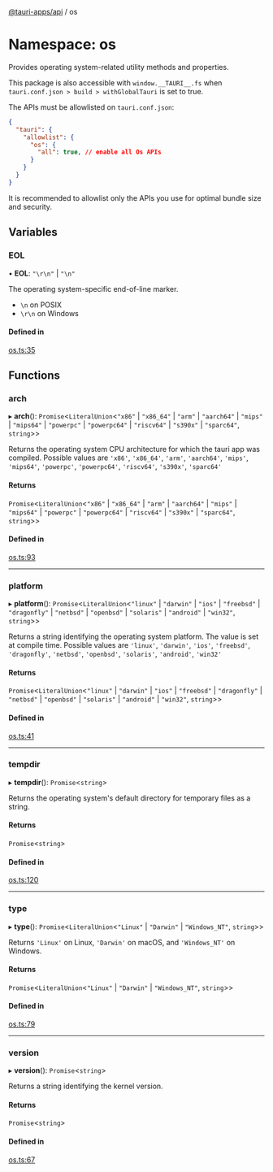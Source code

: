 [@tauri-apps/api](../index.md) / os

# Namespace: os

Provides operating system-related utility methods and properties.

This package is also accessible with `window.__TAURI__.fs` when `tauri.conf.json > build > withGlobalTauri` is set to true.

The APIs must be allowlisted on `tauri.conf.json`:
```json
{
  "tauri": {
    "allowlist": {
      "os": {
        "all": true, // enable all Os APIs
      }
    }
  }
}
```
It is recommended to allowlist only the APIs you use for optimal bundle size and security.

## Variables

### EOL

• **EOL**: ``"\r\n"`` \| ``"\n"``

The operating system-specific end-of-line marker.
- `\n` on POSIX
- `\r\n` on Windows

#### Defined in

[os.ts:35](https://github.com/tauri-apps/tauri/blob/8edc636/tooling/api/src/os.ts#L35)

## Functions

### arch

▸ **arch**(): `Promise`<`LiteralUnion`<``"x86"`` \| ``"x86_64"`` \| ``"arm"`` \| ``"aarch64"`` \| ``"mips"`` \| ``"mips64"`` \| ``"powerpc"`` \| ``"powerpc64"`` \| ``"riscv64"`` \| ``"s390x"`` \| ``"sparc64"``, `string`\>\>

Returns the operating system CPU architecture for which the tauri app was compiled. Possible values are `'x86'`, `'x86_64'`, `'arm'`, `'aarch64'`, `'mips'`, `'mips64'`, `'powerpc'`, `'powerpc64'`, `'riscv64'`, `'s390x'`, `'sparc64'`

#### Returns

`Promise`<`LiteralUnion`<``"x86"`` \| ``"x86_64"`` \| ``"arm"`` \| ``"aarch64"`` \| ``"mips"`` \| ``"mips64"`` \| ``"powerpc"`` \| ``"powerpc64"`` \| ``"riscv64"`` \| ``"s390x"`` \| ``"sparc64"``, `string`\>\>

#### Defined in

[os.ts:93](https://github.com/tauri-apps/tauri/blob/8edc636/tooling/api/src/os.ts#L93)

___

### platform

▸ **platform**(): `Promise`<`LiteralUnion`<``"linux"`` \| ``"darwin"`` \| ``"ios"`` \| ``"freebsd"`` \| ``"dragonfly"`` \| ``"netbsd"`` \| ``"openbsd"`` \| ``"solaris"`` \| ``"android"`` \| ``"win32"``, `string`\>\>

Returns a string identifying the operating system platform.
The value is set at compile time. Possible values are `'linux'`, `'darwin'`, `'ios'`, `'freebsd'`, `'dragonfly'`, `'netbsd'`, `'openbsd'`, `'solaris'`, `'android'`, `'win32'`

#### Returns

`Promise`<`LiteralUnion`<``"linux"`` \| ``"darwin"`` \| ``"ios"`` \| ``"freebsd"`` \| ``"dragonfly"`` \| ``"netbsd"`` \| ``"openbsd"`` \| ``"solaris"`` \| ``"android"`` \| ``"win32"``, `string`\>\>

#### Defined in

[os.ts:41](https://github.com/tauri-apps/tauri/blob/8edc636/tooling/api/src/os.ts#L41)

___

### tempdir

▸ **tempdir**(): `Promise`<`string`\>

Returns the operating system's default directory for temporary files as a string.

#### Returns

`Promise`<`string`\>

#### Defined in

[os.ts:120](https://github.com/tauri-apps/tauri/blob/8edc636/tooling/api/src/os.ts#L120)

___

### type

▸ **type**(): `Promise`<`LiteralUnion`<``"Linux"`` \| ``"Darwin"`` \| ``"Windows_NT"``, `string`\>\>

Returns `'Linux'` on Linux, `'Darwin'` on macOS, and `'Windows_NT'` on Windows.

#### Returns

`Promise`<`LiteralUnion`<``"Linux"`` \| ``"Darwin"`` \| ``"Windows_NT"``, `string`\>\>

#### Defined in

[os.ts:79](https://github.com/tauri-apps/tauri/blob/8edc636/tooling/api/src/os.ts#L79)

___

### version

▸ **version**(): `Promise`<`string`\>

Returns a string identifying the kernel version.

#### Returns

`Promise`<`string`\>

#### Defined in

[os.ts:67](https://github.com/tauri-apps/tauri/blob/8edc636/tooling/api/src/os.ts#L67)
